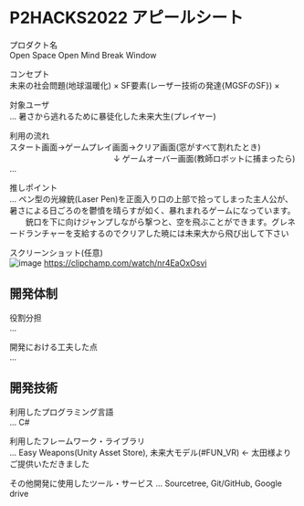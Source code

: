 
# P2HACKS2022 アピールシート 

プロダクト名  
Open Space Open Mind Break Window

コンセプト  
未来の社会問題(地球温暖化) × SF要素(レーザー技術の発達{MGSFのSF}) × 

対象ユーザ  
... 
暑さから逃れるために暴徒化した未来大生(プレイヤー)

利用の流れ  
スタート画面→ゲームプレイ画面→クリア画面(窓がすべて割れたとき)
　　　　　　　　　　　　　↓
             ゲームオーバー画面(教師ロボットに捕まったら)
...  


推しポイント  
...  ペン型の光線銃(Laser Pen)を正面入り口の上部で拾ってしまった主人公が、暑さによる日ごろのを鬱憤を晴らすが如く、暴れまれるゲームになっています。
　　銃口を下に向けジャンプしながら撃つと、空を飛ぶことができます。グレネードランチャーを支給するのでクリアした暁には未来大から飛び出して下さい

スクリーンショット(任意)  
![image](https://user-images.githubusercontent.com/108859216/208278642-823294a2-900f-4216-9e08-956d4fafd976.png)
https://clipchamp.com/watch/nr4EaOxOsvi

## 開発体制  

役割分担  
...  

開発における工夫した点  
... 

## 開発技術 

利用したプログラミング言語  
...  C#

利用したフレームワーク・ライブラリ  
...  Easy Weapons(Unity Asset Store), 未来大モデル(#FUN_VR) ← 太田様よりご提供いただきました

その他開発に使用したツール・サービス
...  Sourcetree, Git/GitHub, Google drive
